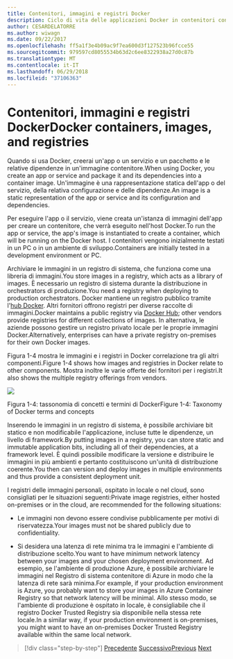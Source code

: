 ```yaml
---
title: Contenitori, immagini e registri Docker
description: Ciclo di vita delle applicazioni Docker in contenitori con piattaforma e strumenti Microsoft
author: CESARDELATORRE
ms.author: wiwagn
ms.date: 09/22/2017
ms.openlocfilehash: ff5a1f3e4b09ac9f7ea600d3f127523b96fcce55
ms.sourcegitcommit: 979597cd8055534b63d2c6ee8322938a27d0c87b
ms.translationtype: MT
ms.contentlocale: it-IT
ms.lasthandoff: 06/29/2018
ms.locfileid: "37106363"
---
```

# <a name="docker-containers-images-and-registries"></a><span data-ttu-id="c328e-103">Contenitori, immagini e registri Docker</span><span class="sxs-lookup"><span data-stu-id="c328e-103">Docker containers, images, and registries</span></span>

<span data-ttu-id="c328e-104">Quando si usa Docker, creerai un'app o un servizio e un pacchetto e le relative dipendenze in un'immagine contenitore.</span><span class="sxs-lookup"><span data-stu-id="c328e-104">When using Docker, you create an app or service and package it and its dependencies into a container image.</span></span> <span data-ttu-id="c328e-105">Un'immagine è una rappresentazione statica dell'app o del servizio, della relativa configurazione e delle dipendenze.</span><span class="sxs-lookup"><span data-stu-id="c328e-105">An image is a static representation of the app or service and its configuration and dependencies.</span></span>

<span data-ttu-id="c328e-106">Per eseguire l'app o il servizio, viene creata un'istanza di immagini dell'app per creare un contenitore, che verrà eseguito nell'host Docker.</span><span class="sxs-lookup"><span data-stu-id="c328e-106">To run the app or service, the app's image is instantiated to create a container, which will be running on the Docker host.</span></span> <span data-ttu-id="c328e-107">I contenitori vengono inizialmente testati in un PC o in un ambiente di sviluppo.</span><span class="sxs-lookup"><span data-stu-id="c328e-107">Containers are initially tested in a development environment or PC.</span></span>

<span data-ttu-id="c328e-108">Archiviare le immagini in un registro di sistema, che funziona come una libreria di immagini.</span><span class="sxs-lookup"><span data-stu-id="c328e-108">You store images in a registry, which acts as a library of images.</span></span> <span data-ttu-id="c328e-109">È necessario un registro di sistema durante la distribuzione in orchestrators di produzione.</span><span class="sxs-lookup"><span data-stu-id="c328e-109">You need a registry when deploying to production orchestrators.</span></span> <span data-ttu-id="c328e-110">Docker mantiene un registro pubblico tramite l'[hub Docker](https://hub.docker.com/). Altri fornitori offrono registri per diverse raccolte di immagini.</span><span class="sxs-lookup"><span data-stu-id="c328e-110">Docker maintains a public registry via [Docker Hub](https://hub.docker.com/); other vendors provide registries for different collections of images.</span></span> <span data-ttu-id="c328e-111">In alternativa, le aziende possono gestire un registro privato locale per le proprie immagini Docker.</span><span class="sxs-lookup"><span data-stu-id="c328e-111">Alternatively, enterprises can have a private registry on-premises for their own Docker images.</span></span>

<span data-ttu-id="c328e-112">Figura 1-4 mostra le immagini e i registri in Docker correlazione tra gli altri componenti.</span><span class="sxs-lookup"><span data-stu-id="c328e-112">Figure 1-4 shows how images and registries in Docker relate to other components.</span></span> <span data-ttu-id="c328e-113">Mostra inoltre le varie offerte dei fornitori per i registri.</span><span class="sxs-lookup"><span data-stu-id="c328e-113">It also shows the multiple registry offerings from vendors.</span></span>

![](./media/image4.png)

<span data-ttu-id="c328e-114">Figura 1-4: tassonomia di concetti e termini di Docker</span><span class="sxs-lookup"><span data-stu-id="c328e-114">Figure 1-4: Taxonomy of Docker terms and concepts</span></span>

<span data-ttu-id="c328e-115">Inserendo le immagini in un registro di sistema, è possibile archiviare bit statico e non modificabile l'applicazione, incluse tutte le dipendenze, un livello di framework.</span><span class="sxs-lookup"><span data-stu-id="c328e-115">By putting images in a registry, you can store static and immutable application bits, including all of their dependencies, at a framework level.</span></span> <span data-ttu-id="c328e-116">È quindi possibile modificare la versione e distribuire le immagini in più ambienti e pertanto costituiscono un'unità di distribuzione coerente.</span><span class="sxs-lookup"><span data-stu-id="c328e-116">You then can version and deploy images in multiple environments and thus provide a consistent deployment unit.</span></span>

<span data-ttu-id="c328e-117">I registri delle immagini personali, ospitato in locale o nel cloud, sono consigliati per le situazioni seguenti:</span><span class="sxs-lookup"><span data-stu-id="c328e-117">Private image registries, either hosted on-premises or in the cloud, are recommended for the following situations:</span></span>

-   <span data-ttu-id="c328e-118">Le immagini non devono essere condivise pubblicamente per motivi di riservatezza.</span><span class="sxs-lookup"><span data-stu-id="c328e-118">Your images must not be shared publicly due to confidentiality.</span></span>

-   <span data-ttu-id="c328e-119">Si desidera una latenza di rete minima tra le immagini e l'ambiente di distribuzione scelto.</span><span class="sxs-lookup"><span data-stu-id="c328e-119">You want to have minimum network latency between your images and your chosen deployment environment.</span></span> <span data-ttu-id="c328e-120">Ad esempio, se l'ambiente di produzione Azure, è possibile archiviare le immagini nel Registro di sistema contenitore di Azure in modo che la latenza di rete sarà minima.</span><span class="sxs-lookup"><span data-stu-id="c328e-120">For example, if your production environment is Azure, you probably want to store your images in Azure Container Registry so that network latency will be minimal.</span></span> <span data-ttu-id="c328e-121">Allo stesso modo, se l'ambiente di produzione è ospitato in locale, è consigliabile che il registro Docker Trusted Registry sia disponibile nella stessa rete locale.</span><span class="sxs-lookup"><span data-stu-id="c328e-121">In a similar way, if your production environment is on-premises, you might want to have an on-premises Docker Trusted Registry available within the same local network.</span></span>

>[!div class="step-by-step"]
<span data-ttu-id="c328e-122">[Precedente](docker-terminology.md)
[Successivo](Docker-application-lifecycle/index.md)</span><span class="sxs-lookup"><span data-stu-id="c328e-122">[Previous](docker-terminology.md)
[Next](Docker-application-lifecycle/index.md)</span></span>
